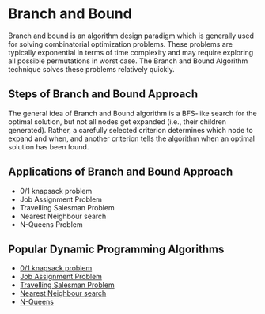 # Branch and Bound

Branch and bound is an algorithm design paradigm which is generally used for solving combinatorial optimization problems. These problems are typically exponential in terms of time complexity and may require exploring all possible permutations in worst case. The Branch and Bound Algorithm technique solves these problems relatively quickly.


## Steps of Branch and Bound Approach
The general idea of Branch and Bound algorithm is a BFS-like search for the optimal solution, but not all nodes get expanded (i.e., their children generated). Rather, a carefully selected criterion determines which node to expand and when, and another criterion tells the algorithm when an optimal solution has been found.

## Applications of Branch and Bound Approach

- 0/1 knapsack problem
- Job Assignment Problem
- Travelling Salesman Problem
- Nearest Neighbour search
- N-Queens Problem


## Popular Dynamic Programming Algorithms
* [0/1 knapsack problem](Knapsack%20Problem/README.md)
* [Job Assignment Problem](Not-Added)
* [Travelling Salesman Problem](Not-Added)
* [Nearest Neighbour search](Not-Added)
* [N-Queens](Not-Added)